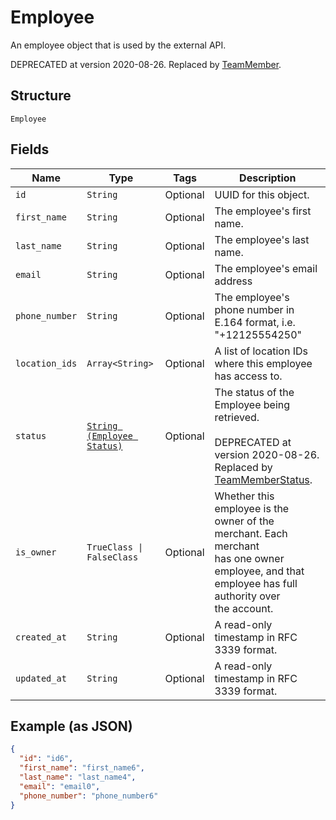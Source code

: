 
# Employee

An employee object that is used by the external API.

DEPRECATED at version 2020-08-26. Replaced by [TeamMember](entity:TeamMember).

## Structure

`Employee`

## Fields

| Name | Type | Tags | Description |
|  --- | --- | --- | --- |
| `id` | `String` | Optional | UUID for this object. |
| `first_name` | `String` | Optional | The employee's first name. |
| `last_name` | `String` | Optional | The employee's last name. |
| `email` | `String` | Optional | The employee's email address |
| `phone_number` | `String` | Optional | The employee's phone number in E.164 format, i.e. "+12125554250" |
| `location_ids` | `Array<String>` | Optional | A list of location IDs where this employee has access to. |
| `status` | [`String (Employee Status)`](../../doc/models/employee-status.md) | Optional | The status of the Employee being retrieved.<br><br>DEPRECATED at version 2020-08-26. Replaced by [TeamMemberStatus](entity:TeamMemberStatus). |
| `is_owner` | `TrueClass \| FalseClass` | Optional | Whether this employee is the owner of the merchant. Each merchant<br>has one owner employee, and that employee has full authority over<br>the account. |
| `created_at` | `String` | Optional | A read-only timestamp in RFC 3339 format. |
| `updated_at` | `String` | Optional | A read-only timestamp in RFC 3339 format. |

## Example (as JSON)

```json
{
  "id": "id6",
  "first_name": "first_name6",
  "last_name": "last_name4",
  "email": "email0",
  "phone_number": "phone_number6"
}
```


